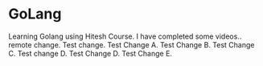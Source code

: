 # GoLang
Learning Golang using Hitesh Course. I have completed some videos.. 
remote change.
Test change.
Test Change A.
Test Change B.
Test Change C.
Test change D.
Test Change D.
Test Change E.